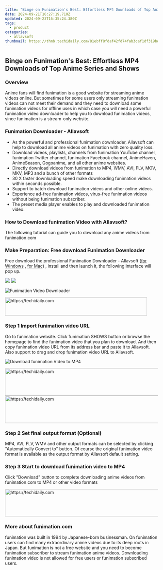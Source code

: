 ```yaml
---
title: "Binge on Funimation's Best: Effortless MP4 Downloads of Top Anime Series and Shows"
date: 2024-09-21T16:27:19.710Z
updated: 2024-09-23T16:35:24.380Z
tags:
  - product
categories:
  - allavsoft
thumbnail: https://thmb.techidaily.com/81ebff8fdaf42fd74fab3caf1df319bd8e37362bcaaab93f9b1c17f1267af060.png
---
```


## Binge on Funimation's Best: Effortless MP4 Downloads of Top Anime Series and Shows

### Overview

Anime fans will find funimation is a good website for streaming anime videos online. But sometimes for some users only streaming funimation videos can not meet their demand and they need to download some funimation videos for offline uses in which case you will need a powerful funimation video downloader to help you to download funimation videos, since funimation is a stream-only website.

### Funimation Downloader - Allavsoft

* As the powerful and professional funimation downloader, Allavsoft can help to download all anime videos on funimation with zero quality loss.
* Download videos, playlists, channels from funimation YouTube channel, funimation Twitter channel, funimation Facebook channel, AnimeHaven, AnimeSeason, Gogoanime, and all other anime websites.
* Directly download videos from funimation to MP4, WMV, AVI, FLV, MOV, MKV, MP3 and a bunch of other formats
* 30 X faster downloading speed make downloading funimation videos within seconds possible.
* Support to batch download funimation videos and other online videos.
* Experience ad-free funimation videos, virus-free funimation videos without being funimation subscriber.
* The preset media player enables to play and downloaded funimation video.

### How to Download funimation Video with Allavsoft?

The following tutorial can guide you to download any anime videos from funimation.com

### Make Preparation: Free download Funimation Downloader

Free download the professional Funimation Downloader - Allavsoft ([for Windows](https://tools.techidaily.com/allavsoft/products/) , [for Mac](https://tools.techidaily.com/allavsoft/products/)) , install and then launch it, the following interface will pop up.

[![](https://www.allavsoft.com/how-to/../images/how-to/free-download-win.jpg)](https://tools.techidaily.com/allavsoft/products/) [![](https://www.allavsoft.com/how-to/../images/how-to/free-download-mac.jpg)](https://tools.techidaily.com/allavsoft/products/)

![Funimation Video Downloader](https://www.allavsoft.com/how-to/../images/allavsoft/screen-shot-600.jpg)

<!-- affiliate ads begin -->
<a href="https://bluettius.sjv.io/c/5597632/2139118/17108" target="_top" id="2139118">
  <img src="//a.impactradius-go.com/display-ad/17108-2139118" border="0" alt="https://techidaily.com" width="468" height="60"/>
</a>
<img height="0" width="0" src="https://bluettius.sjv.io/i/5597632/2139118/17108" style="position:absolute;visibility:hidden;" border="0" />
<!-- affiliate ads end -->

### Step 1 Import funimation video URL

Go to funimation website. Click funimation SHOWS button or browse the homepage to find the funimation video that you plan to download. And then copy funimation video URL from its address bar and paste it to Allavsoft. Also support to drag and drop funimation video URL to Allavsoft.

![Download funimation Video to MP4](https://www.allavsoft.com/how-to/../images/how-to/download-rtmp-video/download-rtmp-video.jpg)

<!-- affiliate ads begin -->
<a href="https://appsumo.8odi.net/c/5597632/2100526/7443" target="_top" id="2100526">
  <img src="//a.impactradius-go.com/display-ad/7443-2100526" border="0" alt="https://techidaily.com" width="728" height="90"/>
</a>
<img height="0" width="0" src="https://appsumo.8odi.net/i/5597632/2100526/7443" style="position:absolute;visibility:hidden;" border="0" />
<!-- affiliate ads end -->

<!-- affiliate ads begin -->
<a href="https://aligracehair.sjv.io/c/5597632/1938698/19272" target="_top" id="1938698">
  <img src="//a.impactradius-go.com/display-ad/19272-1938698" border="0" alt="https://techidaily.com" width="728" height="90"/>
</a>
<img height="0" width="0" src="https://aligracehair.sjv.io/i/5597632/1938698/19272" style="position:absolute;visibility:hidden;" border="0" />
<!-- affiliate ads end -->

### Step 2 Set final output format (Optional)

MP4, AVI, FLV, WMV and other output formats can be selected by clicking "Automatically Convert to" button. Of course the original funimation video format is available as the output format by Allavsoft default setting.

### Step 3 Start to download funimation video to MP4

Click "Download" button to complete downloading anime videos from funimation.com to MP4 or other video formats

<!-- affiliate ads begin -->
<a href="https://appsumo.8odi.net/c/5597632/2068440/7443" target="_top" id="2068440">
  <img src="//a.impactradius-go.com/display-ad/7443-2068440" border="0" alt="https://techidaily.com" width="728" height="90"/>
</a>
<img height="0" width="0" src="https://appsumo.8odi.net/i/5597632/2068440/7443" style="position:absolute;visibility:hidden;" border="0" />
<!-- affiliate ads end -->

### More about funimation.com

funimation was built in 1994 by Japanese-born businessman. On funimation users can find many extraordinary anime videos due to its deep roots in Japan. But funimation is not a free website and you need to become funimation subscriber to stream funimation anime videos. Downloading funimation video is not allowed for free users or funimation subscribed users.

<ins class="adsbygoogle"
     style="display:block"
     data-ad-format="autorelaxed"
     data-ad-client="ca-pub-7571918770474297"
     data-ad-slot="1223367746"></ins>

<ins class="adsbygoogle"
     style="display:block"
     data-ad-client="ca-pub-7571918770474297"
     data-ad-slot="8358498916"
     data-ad-format="auto"
     data-full-width-responsive="true"></ins>



